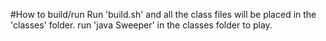 #How to build/run
Run 'build.sh' and all the class files will be placed in the 'classes' folder.
run 'java Sweeper' in the classes folder to play.
